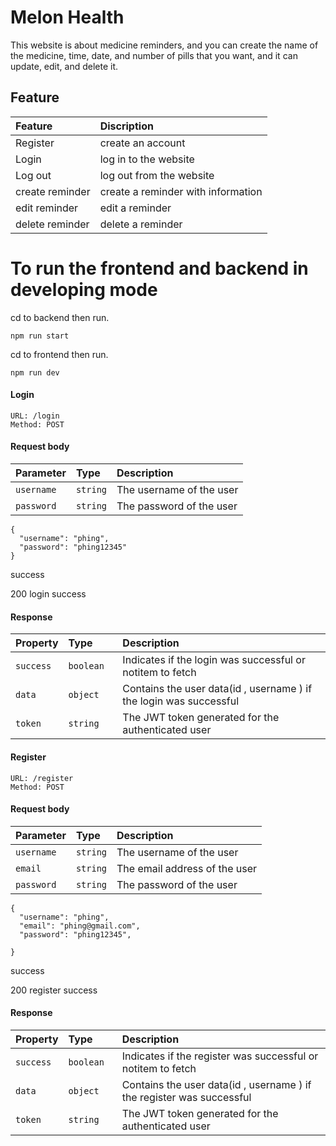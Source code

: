 
# Melon Health

This website is about medicine reminders, and you can create the name of the medicine, time, date, and number of pills that you want, and it can update, edit, and delete it.


## Feature
| Feature  | Discription    | 
| :-------- | :------- | 
| Register | create an account | 
| Login | log in to the website |
| Log out | log out from the website |
| create reminder | create a reminder with information |
| edit reminder | edit a reminder |
| delete reminder | delete a reminder |


# To run the frontend and backend in developing mode

cd to backend then run.

    npm run start
    
cd to frontend then run.
  
    npm run dev

    





#### Login

```http
URL: /login
Method: POST
```

#### Request body

| Parameter | Type     | Description                |
| :-------- | :------- | :------------------------- |
| `username` | `string` | The username of the user |
| `password` | `string` | The password of the user|

```http
{
  "username": "phing",
  "password": "phing12345"
}
```


success

200 login success

#### Response

| Property | Type     | Description                       |
| :-------- | :------- | :-------------------------------- |
| `success`      | `boolean` | Indicates if the login was successful or notitem to fetch |
| `data`      | `object` | Contains the user data(id , username ) if the login was successful |
| `token`      | `string	` | 	The JWT token generated for the authenticated user |



#### Register

```http
URL: /register
Method: POST
```

#### Request body

| Parameter | Type     | Description                |
| :-------- | :------- | :------------------------- |
| `username` | `string` | The username of the user |
| `email` | `string` | The email address of the user|
| `password` | `string` | The password of the user|

```http
{
  "username": "phing",
  "email": "phing@gmail.com",
  "password": "phing12345",
  
}
```

success

200 register success

#### Response

| Property | Type     | Description                       |
| :-------- | :------- | :-------------------------------- |
| `success`      | `boolean` | Indicates if the register was successful or notitem to fetch |
| `data`      | `object` | Contains the user data(id , username ) if the register was successful |
| `token`      | `string	` | 	The JWT token generated for the authenticated user |



